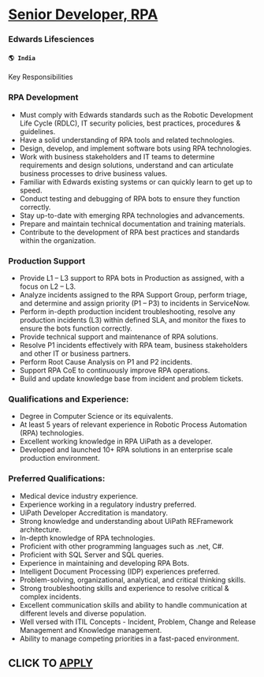 # [Senior Developer, RPA](https://www.remotewlb.com/apply/senior-developer-rpa)  
### Edwards Lifesciences  
#### `🌎 India`  

Key Responsibilities

### RPA Development

  * Must comply with Edwards standards such as the Robotic Development Life Cycle (RDLC), IT security policies, best practices, procedures & guidelines.
  * Have a solid understanding of RPA tools and related technologies.
  * Design, develop, and implement software bots using RPA technologies.
  * Work with business stakeholders and IT teams to determine requirements and design solutions, understand and can articulate business processes to drive business values.
  * Familiar with Edwards existing systems or can quickly learn to get up to speed.
  * Conduct testing and debugging of RPA bots to ensure they function correctly.
  * Stay up-to-date with emerging RPA technologies and advancements.
  * Prepare and maintain technical documentation and training materials.
  * Contribute to the development of RPA best practices and standards within the organization.

### Production Support

  * Provide L1 – L3 support to RPA bots in Production as assigned, with a focus on L2 – L3.
  * Analyze incidents assigned to the RPA Support Group, perform triage, and determine and assign priority (P1 – P3) to incidents in ServiceNow.
  * Perform in-depth production incident troubleshooting, resolve any production incidents (L3) within defined SLA, and monitor the fixes to ensure the bots function correctly.
  * Provide technical support and maintenance of RPA solutions.
  * Resolve P1 incidents effectively with RPA team, business stakeholders and other IT or business partners.
  * Perform Root Cause Analysis on P1 and P2 incidents.
  * Support RPA CoE to continuously improve RPA operations.
  * Build and update knowledge base from incident and problem tickets.

### Qualifications and Experience:

  * Degree in Computer Science or its equivalents.
  * At least 5 years of relevant experience in Robotic Process Automation (RPA) technologies.
  * Excellent working knowledge in RPA UiPath as a developer.
  * Developed and launched 10+ RPA solutions in an enterprise scale production environment.

### Preferred Qualifications:

  * Medical device industry experience.
  * Experience working in a regulatory industry preferred.
  * UiPath Developer Accreditation is mandatory.
  * Strong knowledge and understanding about UiPath REFramework architecture.
  * In-depth knowledge of RPA technologies.
  * Proficient with other programming languages such as .net, C#.
  * Proficient with SQL Server and SQL queries.
  * Experience in maintaining and developing RPA Bots.
  * Intelligent Document Processing (IDP) experiences preferred.
  * Problem-solving, organizational, analytical, and critical thinking skills.
  * Strong troubleshooting skills and experience to resolve critical & complex incidents.
  * Excellent communication skills and ability to handle communication at different levels and diverse population.
  * Well versed with ITIL Concepts - Incident, Problem, Change and Release Management and Knowledge management.
  * Ability to manage competing priorities in a fast-paced environment.

  
## CLICK TO [APPLY](https://www.remotewlb.com/apply/senior-developer-rpa)

